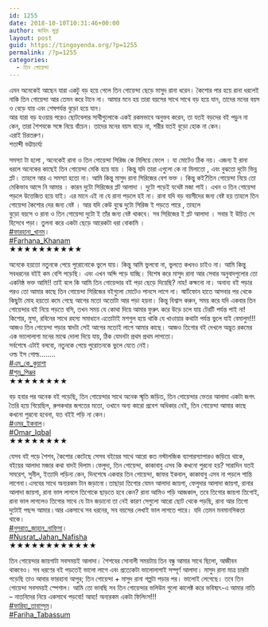 ```yaml
---
id: 1255
date: 2018-10-10T10:31:46+00:00
author: জাহিদ মুন্না
layout: post
guid: https://tingoyenda.org/?p=1255
permalink: /?p=1255
categories:
  - তিন গোয়েন্দা
---
```

এমন অনেকেই আছেন যারা একটু বড় হয়ে গেলে তিন গোয়েন্দা ছেড়ে মাসুদ রানা ধরেন। কৈশোর পার হয়ে রানা ধরলেই নাকি তিন গোয়েন্দা আর তেমন করে টানে না। আমার মনে হয় তারা বয়সের সাথে সাথে বড় হয়ে যান, তাদের মনের বয়স ও বেড়ে যায় এবং শেষপর্যন্ত বুড়ো হয়ে যান।  
আর যারা বড় হওয়ার পরেও ছোটবেলার সাথীগুলোকে একই রকমভাবে অনুভব করেন, তা যতই বড়দের বই পড়ুন না কেন, তারা শৈশবকে সঙ্গে নিয়ে বাঁচেন। তাদের মনের বয়স বাড়ে না, শরীর যতই বুড়ো হোক না কেন।  
এরাই চিরতরুণ।  
<span class="_5afx"><span class="_58cm">শতাব্দী ভট্টাচার্য্য</span></span>

সমস্যা টা হলো , অনেকেই রানা ও তিন গোয়েন্দা সিরিজ কে মিলিয়ে ফেলে । যা মোটেও ঠিক নয়। এজন্য ই রানা ধরলে অনেকের কাছেই তিন গোয়েন্দা মেকি হয়ে যায় । কিন্তু যদি তারা এগুলো কে না মিলাতো , এবং বুঝতো দুটো ভিন্ন প্লট। তাহলে আর এ সমস্যা হতো না। আমি কিন্তু মাসুদ রানা সিরিজের বেশ ভক্ত । কিন্তু কই?তিন গোয়েন্দা নিয়ে তো মেকিভাব আসে নি আমার । কারন দুটো সিরিজের প্লট আলাদা । দুটো পড়েই যথেষ্ট মজা পাই। এখন ও তিন গোয়েন্দা পড়লে উত্তেজিত হয়ে যাই। এর মানে এই না যে রানা পড়লে হই না। রানা যদি বড় বয়সীদের জন্য বেষ্ট হয় তাহলে তিন গোয়েন্দা কৈশোর দের জন্য বেষ্ট । আর যদি কেউ বুঝে দুটো সিরিজ ই পড়তে পারে , তাহলে  
বুড়ো বয়সে ও রানা ও তিন গোয়েন্দা দুটো ই তাঁর জন্য বেষ্ট থাকবে। সব সিরিজের ই প্লট আলাদা । সবার ই উচিত সে হিসেবে পড়া। তুলনা করে একটা ছেড়ে আরেকটা ধরা বোকামি ।<span> </span>  
<a class="_58cn" href="https://www.facebook.com/hashtag/%E0%A6%AB%E0%A6%BE%E0%A6%B0%E0%A6%B9%E0%A6%BE%E0%A6%A8%E0%A6%BE_%E0%A6%96%E0%A6%BE%E0%A6%A8%E0%A6%AE?source=feed_text" data-ft="{&quot;type&quot;:104,&quot;tn&quot;:&quot;*N&quot;}"><span class="_5afx"><span aria-label="hashtag" class="_58cl _5afz">#</span><span class="_58cm">ফারহানা_খানম</span></span></a>।  
<a class="_58cn" href="https://www.facebook.com/hashtag/farhana_khanam?source=feed_text" data-ft="{&quot;type&quot;:104,&quot;tn&quot;:&quot;*N&quot;}"><span class="_5afx"><span aria-label="hashtag" class="_58cl _5afz">#</span><span class="_58cm">Farhana_Khanam</span></span></a>  
★★★★★★★★★★

অনেকে হয়তো নতুনকে পেয়ে পুরোনোকে ভুলে যায়। কিন্তু আমি ভুলবো না, ভুলতে কখনও চাইও না। আমি কিন্তু সবধরনের বইই কম বেশি পড়েছি। এবং এখন অব্দি পড়ে যাচ্ছি। বিশেষ করে মাসুদ রানা আর সেবার অনুবাদগুলোর তো একনিষ্ঠ ভক্ত আমি!! তাই বলে কি আমি তিন গোয়েন্দার বই পড়া ছেড়ে দিয়েছি? নাহ! কক্ষনো না। অনান্য বই পড়ার পরও তো আমার কাছে তিন গোয়েন্দা সিরিজের বইগুলো মোটেও পানসে লাগে না। স্মার্টফোন হাতে আসবার পর থেকে কিছুটা মোহ হয়তো কমে গেছে আগের মতো অতোটা আর পড়া হয়না। কিন্তু বিশ্বাস করুন, সময় করে যদি একবার তিন গোয়েন্দার বই নিয়ে পড়তে বসি, তখন সময় যে কোথা দিয়ে আমার ফুরুৎ করে উড়ে চলে যায় টেরটি পর্যন্ত পাই না! কিশোর, মুসা, রবিনের সাথে রহস্য সমাধানে এতোটাই মশগুল হয়ে থাকি যে খাওায়ার কথাটা পর্যন্ত ভুলে যাই বেমালুম!!! আজও তিন গোয়েন্দা পড়ার স্বাদটা সেই আগের মতোই লাগে আমার কাছে। আজও তিগোর বই দেখলে অদ্ভুত রকমের এক ভালোলাগা মনের মাঝে দোলা দিয়ে যায়, ঠিক যেমনটা প্রথম প্রথম লাগতো।<span> </span>  
সর্বশেষে এটাই বলবো, নতুনকে পেয়ে পুরোতনকে ভুলে যেতে নেই।<span> </span>  
ওল্ড ইস গোল্ড&#8230;&#8230;..<span> </span>  
<a class="_58cn" href="https://www.facebook.com/hashtag/%E0%A6%8F%E0%A6%AE_%E0%A6%95%E0%A7%87_%E0%A6%95%E0%A7%81%E0%A7%9F%E0%A6%BE%E0%A6%B6%E0%A6%BE?source=feed_text" data-ft="{&quot;type&quot;:104,&quot;tn&quot;:&quot;*N&quot;}"><span class="_5afx"><span aria-label="hashtag" class="_58cl _5afz">#</span><span class="_58cm">এম_কে_কুয়াশা</span></span></a>  
<a class="_58cn" href="https://www.facebook.com/hashtag/%E0%A6%B6%E0%A7%81%E0%A6%AD%E0%A7%8D%E0%A6%B0_%E0%A6%AA%E0%A6%BF%E0%A6%9E%E0%A7%8D%E0%A6%9C%E0%A6%B0?source=feed_text" data-ft="{&quot;type&quot;:104,&quot;tn&quot;:&quot;*N&quot;}"><span class="_5afx"><span aria-label="hashtag" class="_58cl _5afz">#</span><span class="_58cm">শুভ্র_পিঞ্জর</span></span></a>  
★★★★★★★★

বড় হবার পর অনেক বই পড়েছি, তিন গোয়েন্দার সাথে অনেক স্মৃতি জড়িত, তিন গোয়েন্দার ভেতর আলাদা একটা জগৎ তৈরি হয়ে গিয়েছিল, রুপকথার জগতের মতো, ওখানে অন্য কারো প্রবেশ অধিকার নেই, তিন গোয়েন্দা আমার কাছে কখনো পুরনো হবেনা, যত বইই পড়ি না কেন।  
<a class="_58cn" href="https://www.facebook.com/hashtag/%E0%A6%93%E0%A6%AE%E0%A6%B0_%E0%A6%87%E0%A6%95%E0%A6%AC%E0%A6%BE%E0%A6%B2?source=feed_text" data-ft="{&quot;type&quot;:104,&quot;tn&quot;:&quot;*N&quot;}"><span class="_5afx"><span aria-label="hashtag" class="_58cl _5afz">#</span><span class="_58cm">ওমর_ইকবাল</span></span></a>।  
<a class="_58cn" href="https://www.facebook.com/hashtag/omar_iqbal?source=feed_text" data-ft="{&quot;type&quot;:104,&quot;tn&quot;:&quot;*N&quot;}"><span class="_5afx"><span aria-label="hashtag" class="_58cl _5afz">#</span><span class="_58cm">Omar_Iqbal</span></span></a>  
★★★★★★★★

যেসব বই পড়ে শৈশব, কৈশোর কেটেছে সেসব বইয়ের সাথে আরো কত নস্টালজিক ব্যাপারস্যাপারও জড়িয়ে থাকে, বইয়ের আলাদা মজার কথা বাদই দিলাম ৷ ফেলুদা, তিন গোয়েন্দা, কাকাবাবু এসব কি কখনো পুরনো হয়? সারাদিন যতই সমরেশ, সুনীল, ইত্যাদি পড়িনা কেন, দিনশেষে একবার তিন গোয়েন্দা, জাফর ইকবাল, কাকাবাবু এসব না পড়লে শান্তি লাগেনা ৷ এসবের সাথে অন্যরকম টান জড়ানো ৷ তাছাড়া তিগোর যেমন আলাদা জায়গা, ফেলুদার আলাদা জায়গা, রানার আলাদা জায়গা, রানা ভাল লাগলে তিগোকে ছাড়তে হবে কেন? রানা আমিও পড়ি আজকাল, তবে তিগোর জায়গা তিগোই, রানা ভাল লাগলেও তিগোর সাথে যে টান জড়ানো তা নেই কারণ সেগুলো আরো ছোট থেকে পড়ছি, রানা আর তিগো দুটোই পছন্দ আমার ৷ আর একসাথে সব ধরনের, সব বয়সের লেখাই ভাল লাগতে পারে। যদি তেমন মনমানসিকতা থাকে।  
<a class="_58cn" href="https://www.facebook.com/hashtag/%E0%A6%A8%E0%A7%81%E0%A6%B8%E0%A6%B0%E0%A6%BE%E0%A6%A4_%E0%A6%9C%E0%A6%BE%E0%A6%B9%E0%A6%BE%E0%A6%A8_%E0%A6%A8%E0%A6%BE%E0%A6%AB%E0%A6%BF%E0%A6%B8%E0%A6%BE?source=feed_text" data-ft="{&quot;type&quot;:104,&quot;tn&quot;:&quot;*N&quot;}"><span class="_5afx"><span aria-label="hashtag" class="_58cl _5afz">#</span><span class="_58cm">নুসরাত_জাহান_নাফিসা</span></span></a>।  
<a class="_58cn" href="https://www.facebook.com/hashtag/nusrat_jahan_nafisha?source=feed_text" data-ft="{&quot;type&quot;:104,&quot;tn&quot;:&quot;*N&quot;}"><span class="_5afx"><span aria-label="hashtag" class="_58cl _5afz">#</span><span class="_58cm">Nusrat_Jahan_Nafisha</span></span></a>  
★★★★★★★★★★★★

তিন গোয়েন্দার জায়গাটা সবসময়ই আলাদা। শৈশবের সোনালী সময়টায় তিন বন্ধু আমার সাথে ছিলো, আজীবন থাকবেও। সব ধরণের বই পড়তেই ভালো লাগে এবং প্রত্যেকটা ভালোলাগাই সম্পূর্ণ আলাদা। মাসুদ রানা মাত্র চারটা পড়েছি তাও আবার ফারহানা আপুর; তিন গোয়েন্দা + মাসুদ রানা গল্পটা পড়ার পর। ভালোই লেগেছে। তবে তিন গোয়েন্দা সবসময়ই স্পেশাল। আমি তো ভাবছি সব তিন গোয়েন্দার ভলিউম গুলো কালেক্ট করে ভবিষ্যৎ-এ আমার নাতি &#8211; নাতনিদের নিয়ে একসাথে পড়বো! আহা! অন্যরকম একটা ফিলিংস!!!<span> </span>  
<a class="_58cn" href="https://www.facebook.com/hashtag/%E0%A6%AB%E0%A6%BE%E0%A6%B0%E0%A6%BF%E0%A6%B9%E0%A6%BE_%E0%A6%A4%E0%A6%BE%E0%A6%AC%E0%A6%BE%E0%A6%B8%E0%A7%8D%E0%A6%B8%E0%A7%81%E0%A6%AE?source=feed_text" data-ft="{&quot;type&quot;:104,&quot;tn&quot;:&quot;*N&quot;}"><span class="_5afx"><span aria-label="hashtag" class="_58cl _5afz">#</span><span class="_58cm">ফারিহা_তাবাস্সুম</span></span></a>।  
<a class="_58cn" href="https://www.facebook.com/hashtag/fariha_tabassum?source=feed_text" data-ft="{&quot;type&quot;:104,&quot;tn&quot;:&quot;*N&quot;}"><span class="_5afx"><span aria-label="hashtag" class="_58cl _5afz">#</span><span class="_58cm">Fariha_Tabassum</span></span></a>